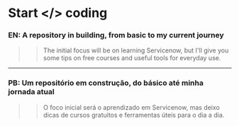 # Start </> coding

### EN: A repository in building, from basic to my current journey 
>> The initial focus will be on learning Servicenow, but I'll give you some tips on free courses and useful tools for everyday use. 
________________________________________________________________________________________________________________________________________________________________________________________________________________

### PB: Um repositório em construção, do básico até minha jornada atual
>> O foco inicial será o aprendizado em Servicenow, mas deixo dicas de cursos gratuitos e ferramentas úteis para o dia a dia.



```Servicenow | JavaScript


